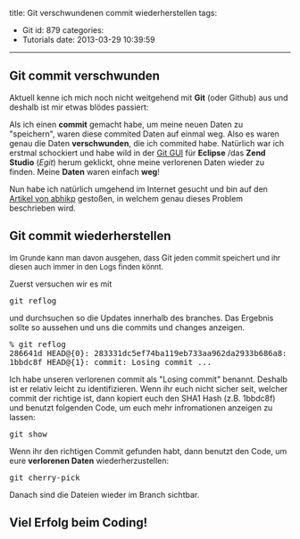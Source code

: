 title: Git verschwundenen commit wiederherstellen
tags:
  - Git
id: 879
categories:
  - Tutorials
date: 2013-03-29 10:39:59
---

## Git commit verschwunden

Aktuell kenne ich mich noch nicht weitgehend mit **Git** (oder Github) aus und deshalb ist mir etwas blödes passiert:

Als ich einen **commit** gemacht habe, um meine neuen Daten zu "speichern", waren diese commited Daten auf einmal weg. Also es waren genau die Daten **verschwunden**, die ich commited habe. Natürlich war ich erstmal schockiert und habe wild in der [Git GUI](http://eclipse.github.com/) für **Eclipse** /das **Zend Studio** (_Egit_) herum geklickt, ohne meine verlorenen Daten wieder zu finden. Meine **Daten** waren einfach **weg**!

Nun habe ich natürlich umgehend im Internet gesucht und bin auf den [Artikel von abhikp](https://github.com/abhikp/git-test/wiki/Recovering-a-lost-commit) gestoßen, in welchem genau dieses Problem beschrieben wird.

<!--more-->

## Git commit wiederherstellen

<span style="font-size: 13px;">Im Grunde kann man davon ausgehen, dass </span>Git<span style="font-size: 13px;"> jeden commit speichert und ihr diesen auch immer in den Logs finden könnt.</span>

Zuerst versuchen wir es mit
<pre>git reflog</pre>
und durchsuchen so die Updates innerhalb des branches. Das Ergebnis sollte so aussehen und uns die commits und changes anzeigen.
<pre>% git reflog
286641d HEAD@{0}: 283331dc5ef74ba119eb733aa962da2933b686a8: updating HEAD  
1bbdc8f HEAD@{1}: commit: Losing commit ...</pre>
Ich habe unseren verlorenen commit als "Losing commit" benannt. Deshalb ist er relativ leicht zu identifizieren. Wenn ihr euch nicht sicher seit, welcher commit der richtige ist, dann kopiert euch den SHA1 Hash (z.B. 1bbdc8f) und benutzt folgenden Code, um euch mehr infromationen anzeigen zu lassen:
<pre>git show</pre>
Wenn ihr den richtigen Commit gefunden habt, dann benutzt den Code, um eure **verlorenen Daten** wiederherzustellen:
<pre>git cherry-pick</pre>
Danach sind die Dateien wieder im Branch sichtbar.

## Viel Erfolg beim Coding!